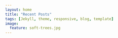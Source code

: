 ```yaml
---
layout: home
title: "Recent Posts"
tags: [Jekyll, theme, responsive, blog, template]
image:
  feature: soft-trees.jpg
---
```

